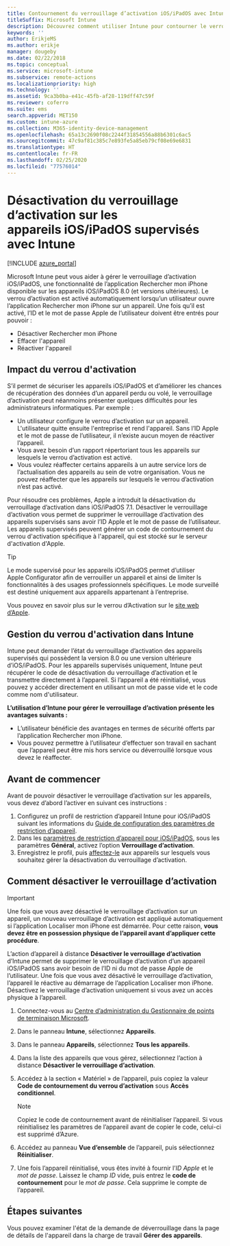 ```yaml
---
title: Contournement du verrouillage d’activation iOS/iPadOS avec Intune
titleSuffix: Microsoft Intune
description: Découvrez comment utiliser Intune pour contourner le verrouillage d’activation iOS/iPadOS et ainsi accéder aux appareils verrouillés.
keywords: ''
author: ErikjeMS
ms.author: erikje
manager: dougeby
ms.date: 02/22/2018
ms.topic: conceptual
ms.service: microsoft-intune
ms.subservice: remote-actions
ms.localizationpriority: high
ms.technology: ''
ms.assetid: 9ca3b0ba-e41c-45fb-af28-119dff47c59f
ms.reviewer: coferro
ms.suite: ems
search.appverid: MET150
ms.custom: intune-azure
ms.collection: M365-identity-device-management
ms.openlocfilehash: 65a13c2690f08c2244f31854556a88b6301c6ac5
ms.sourcegitcommit: 47c9af81c385c7e893fe5a85eb79cf08e69e6831
ms.translationtype: HT
ms.contentlocale: fr-FR
ms.lasthandoff: 02/25/2020
ms.locfileid: "77576014"
---
```

# <a name="disable-activation-lock-on-supervised-iosipados-devices-with-intune"></a>Désactivation du verrouillage d’activation sur les appareils iOS/iPadOS supervisés avec Intune


[!INCLUDE [azure_portal](../includes/azure_portal.md)]

Microsoft Intune peut vous aider à gérer le verrouillage d’activation iOS/iPadOS, une fonctionnalité de l’application Rechercher mon iPhone disponible sur les appareils iOS/iPadOS 8.0 (et versions ultérieures). Le verrou d’activation est activé automatiquement lorsqu’un utilisateur ouvre l’application Rechercher mon iPhone sur un appareil. Une fois qu’il est activé, l’ID et le mot de passe Apple de l’utilisateur doivent être entrés pour pouvoir :

- Désactiver Rechercher mon iPhone
- Effacer l'appareil
- Réactiver l'appareil

## <a name="how-activation-lock-affects-you"></a>Impact du verrou d'activation

S’il permet de sécuriser les appareils iOS/iPadOS et d’améliorer les chances de récupération des données d’un appareil perdu ou volé, le verrouillage d’activation peut néanmoins présenter quelques difficultés pour les administrateurs informatiques. Par exemple :

- Un utilisateur configure le verrou d’activation sur un appareil. L'utilisateur quitte ensuite l'entreprise et rend l'appareil. Sans l’ID Apple et le mot de passe de l’utilisateur, il n’existe aucun moyen de réactiver l’appareil.
- Vous avez besoin d’un rapport répertoriant tous les appareils sur lesquels le verrou d’activation est activé.
- Vous voulez réaffecter certains appareils à un autre service lors de l’actualisation des appareils au sein de votre organisation. Vous ne pouvez réaffecter que les appareils sur lesquels le verrou d’activation n’est pas activé.

Pour résoudre ces problèmes, Apple a introduit la désactivation du verrouillage d’activation dans iOS/iPadOS 7.1. Désactiver le verrouillage d’activation vous permet de supprimer le verrouillage d’activation des appareils supervisés sans avoir l’ID Apple et le mot de passe de l’utilisateur. Les appareils supervisés peuvent générer un code de contournement du verrou d'activation spécifique à l'appareil, qui est stocké sur le serveur d'activation d'Apple.

>[!TIP]
>Le mode supervisé pour les appareils iOS/iPadOS permet d’utiliser Apple Configurator afin de verrouiller un appareil et ainsi de limiter ls fonctionnalités à des usages professionnels spécifiques. Le mode surveillé est destiné uniquement aux appareils appartenant à l’entreprise.

Vous pouvez en savoir plus sur le verrou d’Activation sur le [site web d’Apple](https://support.apple.com/HT201365).

## <a name="how-intune-helps-you-manage-activation-lock"></a>Gestion du verrou d'activation dans Intune
Intune peut demander l’état du verrouillage d’activation des appareils supervisés qui possèdent la version 8.0 ou une version ultérieure d’iOS/iPadOS. Pour les appareils supervisés uniquement, Intune peut récupérer le code de désactivation du verrouillage d’activation et le transmettre directement à l’appareil. Si l’appareil a été réinitialisé, vous pouvez y accéder directement en utilisant un mot de passe vide et le code comme nom d'utilisateur.

**L’utilisation d’Intune pour gérer le verrouillage d’activation présente les avantages suivants :**

- L’utilisateur bénéficie des avantages en termes de sécurité offerts par l’application Rechercher mon iPhone.
- Vous pouvez permettre à l’utilisateur d’effectuer son travail en sachant que l’appareil peut être mis hors service ou déverrouillé lorsque vous devez le réaffecter.

## <a name="before-you-start"></a>Avant de commencer
Avant de pouvoir désactiver le verrouillage d’activation sur les appareils, vous devez d’abord l’activer en suivant ces instructions :

1. Configurez un profil de restriction d’appareil Intune pour iOS/iPadOS suivant les informations du [Guide de configuration des paramètres de restriction d’appareil](/intune-azure/configure-devices/how-to-configure-device-restrictions).
2. Dans les [paramètres de restriction d’appareil pour iOS/iPadOS](../configuration/device-restrictions-ios.md), sous les paramètres **Général**, activez l’option **Verrouillage d’activation**.
3. Enregistrez le profil, puis [affectez-le](../configuration/device-profile-assign.md) aux appareils sur lesquels vous souhaitez gérer la désactivation du verrouillage d’activation.


## <a name="how-to-use-disable-activation-lock"></a>Comment désactiver le verrouillage d’activation

>[!IMPORTANT]
>Une fois que vous avez désactivé le verrouillage d’activation sur un appareil, un nouveau verrouillage d’activation est appliqué automatiquement si l’application Localiser mon iPhone est démarrée. Pour cette raison, **vous devez être en possession physique de l’appareil avant d’appliquer cette procédure**.

L’action d’appareil à distance **Désactiver le verrouillage d’activation** d’Intune permet de supprimer le verrouillage d’activation d’un appareil iOS/iPadOS sans avoir besoin de l’ID ni du mot de passe Apple de l’utilisateur. Une fois que vous avez désactivé le verrouillage d’activation, l’appareil le réactive au démarrage de l’application Localiser mon iPhone. Désactivez le verrouillage d’activation uniquement si vous avez un accès physique à l’appareil.

1. Connectez-vous au [Centre d’administration du Gestionnaire de points de terminaison Microsoft](https://go.microsoft.com/fwlink/?linkid=2109431).
3. Dans le panneau **Intune**, sélectionnez **Appareils**.
4. Dans le panneau **Appareils**, sélectionnez **Tous les appareils**.
5. Dans la liste des appareils que vous gérez, sélectionnez l’action à distance **Désactiver le verrouillage d’activation**.
6. Accédez à la section « Matériel » de l’appareil, puis copiez la valeur **Code de contournement du verrou d’activation** sous **Accès conditionnel**.

    >[!NOTE]
    >Copiez le code de contournement avant de réinitialiser l’appareil. Si vous réinitialisez les paramètres de l’appareil avant de copier le code, celui-ci est supprimé d’Azure.

7. Accédez au panneau **Vue d’ensemble** de l’appareil, puis sélectionnez **Réinitialiser**.
8. Une fois l’appareil réinitialisé, vous êtes invité à fournir l’*ID Apple* et le *mot de passe*. Laissez le champ *ID* vide, puis entrez le **code de contournement** pour le *mot de passe*. Cela supprime le compte de l’appareil. 


## <a name="next-steps"></a>Étapes suivantes

Vous pouvez examiner l'état de la demande de déverrouillage dans la page de détails de l'appareil dans la charge de travail **Gérer des appareils**.

